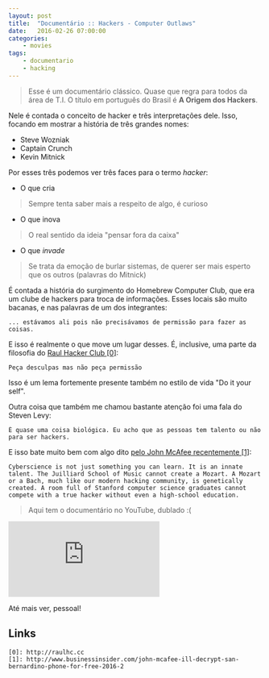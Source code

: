 ```yaml
---
layout: post
title:	"Documentário :: Hackers - Computer Outlaws"
date:	2016-02-26 07:00:00
categories:
    - movies
tags:
    - documentario
    - hacking
---
```


> Esse é um documentário clássico. Quase que regra para todos da área de T.I. O título em português do Brasil é **A Origem dos Hackers**.

Nele é contada o conceito de hacker e três interpretações dele. Isso, focando em mostrar a história de três grandes nomes:

* Steve Wozniak
* Captain Crunch
* Kevin Mitnick

Por esses três podemos ver três faces para o termo *hacker*:

* O que cria

> Sempre tenta saber mais a respeito de algo, é curioso

* O que inova

> O real sentido da ideia "pensar fora da caixa"

* O que *invade*

> Se trata da emoção de burlar sistemas, de querer ser mais esperto que os outros (palavras do Mitnick)

É contada a história do surgimento do Homebrew Computer Club, que era um clube de hackers para troca de informações. Esses locais são muito bacanas, e nas palavras de um dos integrantes:

~~~
... estávamos ali pois não precisávamos de permissão para fazer as coisas.
~~~

E isso é realmente o que move um lugar desses. É, inclusive, uma parte da filosofia do [Raul Hacker Club \[0\]][0]:

~~~
Peça desculpas mas não peça permissão
~~~

Isso é um lema fortemente presente também no estilo de vida "Do it your self".

Outra coisa que também me chamou bastante atenção foi uma fala do Steven Levy:

~~~
É quase uma coisa biológica. Eu acho que as pessoas tem talento ou não para ser hackers.
~~~

E isso bate muito bem com algo dito [pelo John McAfee recentemente \[1\]][1]:

~~~
Cyberscience is not just something you can learn. It is an innate talent. The Juilliard School of Music cannot create a Mozart. A Mozart or a Bach, much like our modern hacking community, is genetically created. A room full of Stanford computer science graduates cannot compete with a true hacker without even a high-school education.
~~~

> Aqui tem o documentário no YouTube, dublado :(

<iframe src="https://www.youtube.com/embed/cgI1pesO1do" frameborder="0" allowfullscreen></iframe>

Até mais ver, pessoal!

## Links

~~~
[0]: http://raulhc.cc
[1]: http://www.businessinsider.com/john-mcafee-ill-decrypt-san-bernardino-phone-for-free-2016-2
~~~

[0]: http://raulhc.cc
[1]: http://www.businessinsider.com/john-mcafee-ill-decrypt-san-bernardino-phone-for-free-2016-2
